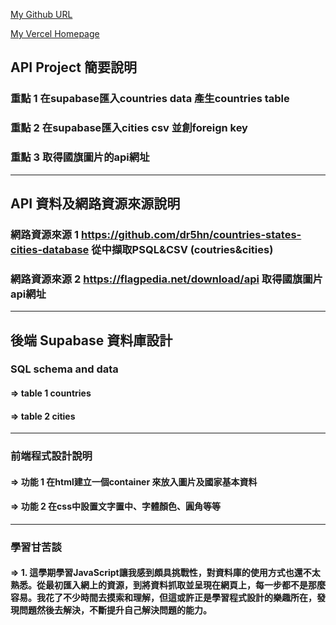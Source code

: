 [My Github URL](https://github.com/htchung/1122-js-demo-xx)

[My Vercel Homepage](https://1122-js-demo-xx.vercel.app/)

## API Project 簡要說明

### 重點 1 在supabase匯入countries data 產生countries table

### 重點 2  在supabase匯入cities csv 並創foreign key 

### 重點 3  取得國旗圖片的api網址

---

## API 資料及網路資源來源說明

### 網路資源來源 1  https://github.com/dr5hn/countries-states-cities-database 從中擷取PSQL&CSV (coutries&cities)

### 網路資源來源 2 https://flagpedia.net/download/api 取得國旗圖片api網址

---

## 後端 Supabase 資料庫設計

### SQL schema and data

#### => table 1 countries

#### => table 2 cities 

---

### 前端程式設計說明

#### => 功能 1 在html建立一個container 來放入圖片及國家基本資料

#### => 功能 2 在css中設置文字置中、字體顏色、圓角等等

---

### 學習甘苦談

#### => 1. 這學期學習JavaScript讓我感到頗具挑戰性，對資料庫的使用方式也還不太熟悉。從最初匯入網上的資源，到將資料抓取並呈現在網頁上，每一步都不是那麼容易。我花了不少時間去摸索和理解，但這或許正是學習程式設計的樂趣所在，發現問題然後去解決，不斷提升自己解決問題的能力。

